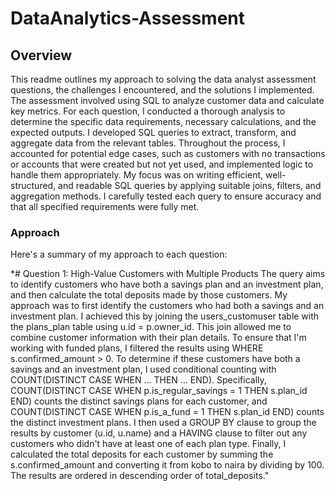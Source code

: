 # DataAnalytics-Assessment
## Overview

This readme outlines my approach to solving the data analyst assessment questions, the challenges I encountered, and the solutions I implemented. The assessment involved using SQL to analyze customer data and calculate key metrics.
For each question, I conducted a thorough analysis to determine the specific data requirements, necessary calculations, and the expected outputs. I developed SQL queries to extract, transform, and aggregate data from the relevant tables. Throughout the process, I accounted for potential edge cases, such as customers with no transactions or accounts that were created but not yet used, and implemented logic to handle them appropriately. My focus was on writing efficient, well-structured, and readable SQL queries by applying suitable joins, filters, and aggregation methods. I carefully tested each query to ensure accuracy and that all specified requirements were fully met.

### Approach

Here's a summary of my approach to each question:

*# Question 1: High-Value Customers with Multiple Products
The query aims to identify customers who have both a savings plan and an investment plan, and then calculate the total deposits made by those customers.
My approach was to first identify the customers who had both a savings and an investment plan. I achieved this by joining the users_customuser table with the plans_plan table using u.id = p.owner_id. This join allowed me to combine customer information with their plan details.
To ensure that I'm working with funded plans, I filtered the results using WHERE s.confirmed_amount > 0.
To determine if these customers have both a savings and an investment plan, I used conditional counting with COUNT(DISTINCT CASE WHEN ... THEN ... END).  Specifically,  COUNT(DISTINCT CASE WHEN p.is_regular_savings = 1 THEN s.plan_id END) counts the distinct savings plans for each customer, and COUNT(DISTINCT CASE WHEN p.is_a_fund = 1 THEN s.plan_id END) counts the distinct investment plans.
I then used a GROUP BY clause to group the results by customer (u.id, u.name) and a HAVING clause to filter out any customers who didn't have at least one of each plan type.
Finally, I calculated the total deposits for each customer by summing the s.confirmed_amount and converting it from kobo to naira by dividing by 100. The results are ordered in descending order of total_deposits."
